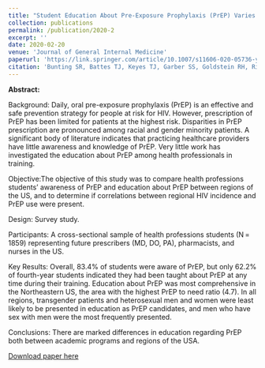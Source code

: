 ```yaml
---
title: "Student Education About Pre-Exposure Prophylaxis (PrEP) Varies Between Regions of the United States"
collection: publications
permalink: /publication/2020-2
excerpt: ''
date: 2020-02-20
venue: 'Journal of General Internal Medicine'
paperurl: 'https://link.springer.com/article/10.1007/s11606-020-05736-y'
citation: 'Bunting SR, Battes TJ, Keyes TJ, Garber SS, Goldstein RH, Ritchie TD. (2020). &quot;Student Education About Pre-Exposure Prophylaxis (PrEP) Varies Between Regions of the United States.&quot; <i>Journal of General Internal Medicine</i>. 35, 2873-2881'
---
```


**Abstract:** 

Background: Daily, oral pre-exposure prophylaxis (PrEP) is an effective and safe prevention strategy for people at risk for HIV. However, prescription of PrEP has been limited for patients at the highest risk. Disparities in PrEP prescription are pronounced among racial and gender minority patients. A significant body of literature indicates that practicing healthcare providers have little awareness and knowledge of PrEP. Very little work has investigated the education about PrEP among health professionals in training.

Objective:The objective of this study was to compare health professions students’ awareness of PrEP and education about PrEP between regions of the US, and to determine if correlations between regional HIV incidence and PrEP use were present.

Design: Survey study.

Participants: A cross-sectional sample of health professions students (N = 1859) representing future prescribers (MD, DO, PA), pharmacists, and nurses in the US.

Key Results: Overall, 83.4% of students were aware of PrEP, but only 62.2% of fourth-year students indicated they had been taught about PrEP at any time during their training. Education about PrEP was most comprehensive in the Northeastern US, the area with the highest PrEP to need ratio (4.7). In all regions, transgender patients and heterosexual men and women were least likely to be presented in education as PrEP candidates, and men who have sex with men were the most frequently presented.

Conclusions: There are marked differences in education regarding PrEP both between academic programs and regions of the USA.

[Download paper here](https://link.springer.com/article/10.1007/s11606-020-05736-y)
